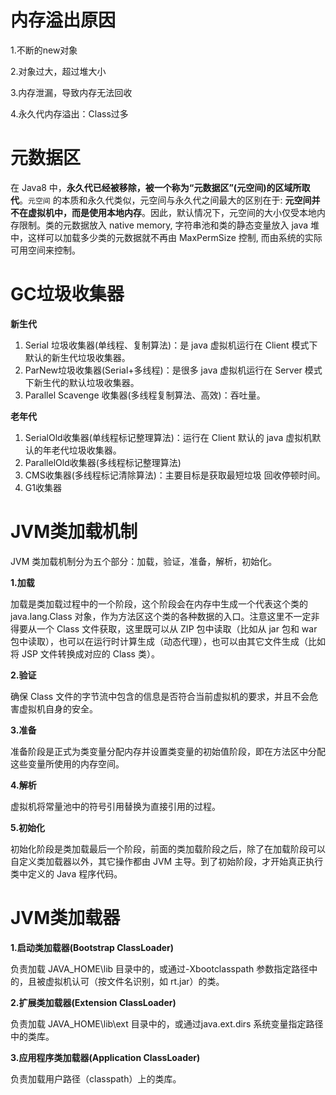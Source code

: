# 内存溢出原因
1.不断的new对象

2.对象过大，超过堆大小

3.内存泄漏，导致内存无法回收

4.永久代内存溢出：Class过多

# 元数据区
在 Java8 中，**永久代已经被移除，被一个称为“元数据区”(元空间)的区域所取代**。`元空间` 的本质和永久代类似，元空间与永久代之间最大的区别在于: **元空间并不在虚拟机中，而是使用本地内存**。因此，默认情况下，元空间的大小仅受本地内存限制。类的元数据放入 native memory, 字符串池和类的静态变量放入 java 堆中，这样可以加载多少类的元数据就不再由 MaxPermSize 控制, 而由系统的实际可用空间来控制。

# GC垃圾收集器
**新生代**
1. Serial 垃圾收集器(单线程、复制算法)：是 java 虚拟机运行在 Client 模式下默认的新生代垃圾收集器。
2. ParNew垃圾收集器(Serial+多线程)：是很多 java 虚拟机运行在 Server 模式下新生代的默认垃圾收集器。
3. Parallel Scavenge 收集器(多线程复制算法、高效)：吞吐量。

**老年代**
1. SerialOld收集器(单线程标记整理算法)：运行在 Client 默认的 java 虚拟机默认的年老代垃圾收集器。
2. ParallelOld收集器(多线程标记整理算法)
3. CMS收集器(多线程标记清除算法)：主要目标是获取最短垃圾 回收停顿时间。
4. G1收集器

# JVM类加载机制
JVM 类加载机制分为五个部分：加载，验证，准备，解析，初始化。

**1.加载**

加载是类加载过程中的一个阶段，这个阶段会在内存中生成一个代表这个类的 java.lang.Class 对象，作为方法区这个类的各种数据的入口。注意这里不一定非得要从一个 Class 文件获取，这里既可以从 ZIP 包中读取（比如从 jar 包和 war 包中读取），也可以在运行时计算生成（动态代理），也可以由其它文件生成（比如将 JSP 文件转换成对应的 Class 类）。

**2.验证**

确保 Class 文件的字节流中包含的信息是否符合当前虚拟机的要求，并且不会危害虚拟机自身的安全。

**3.准备**

准备阶段是正式为类变量分配内存并设置类变量的初始值阶段，即在方法区中分配这些变量所使用的内存空间。

**4.解析**

虚拟机将常量池中的符号引用替换为直接引用的过程。

**5.初始化**

初始化阶段是类加载最后一个阶段，前面的类加载阶段之后，除了在加载阶段可以自定义类加载器以外，其它操作都由 JVM 主导。到了初始阶段，才开始真正执行类中定义的 Java 程序代码。

# JVM类加载器
**1.启动类加载器(Bootstrap ClassLoader)**

负责加载 JAVA_HOME\lib 目录中的，或通过-Xbootclasspath 参数指定路径中的，且被虚拟机认可（按文件名识别，如 rt.jar）的类。

**2.扩展类加载器(Extension ClassLoader)**

负责加载 JAVA_HOME\lib\ext 目录中的，或通过java.ext.dirs 系统变量指定路径中的类库。

**3.应用程序类加载器(Application ClassLoader)**

负责加载用户路径（classpath）上的类库。